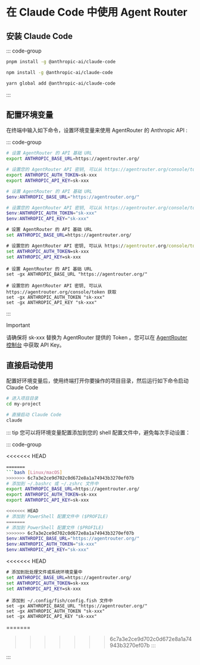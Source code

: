 # 在 Claude Code 中使用 Agent Router

## 安装 Claude Code

::: code-group

```bash [pnpm]
pnpm install -g @anthropic-ai/claude-code
```

```bash [npm]
npm install -g @anthropic-ai/claude-code
```

```bash [yarn]
yarn global add @anthropic-ai/claude-code
```

:::
## 配置环境变量

在终端中输入如下命令，设置环境变量来使用 AgentRouter 的 Anthropic API :

::: code-group

```bash [Linux/macOS]
# 设置 AgentRouter 的 API 基础 URL
export ANTHROPIC_BASE_URL=https://agentrouter.org/

# 设置您的 AgentRouter API 密钥, 可以从 https://agentrouter.org/console/token 获取
export ANTHROPIC_AUTH_TOKEN=sk-xxx
export ANTHROPIC_API_KEY=sk-xxx
```

```powershell [Windows PowerShell]
# 设置 AgentRouter 的 API 基础 URL
$env:ANTHROPIC_BASE_URL="https://agentrouter.org/"

# 设置您的 AgentRouter API 密钥, 可以从 https://agentrouter.org/console/token 获取
$env:ANTHROPIC_AUTH_TOKEN="sk-xxx"
$env:ANTHROPIC_API_KEY="sk-xxx"
```

```cmd [Windows CMD]
# 设置 AgentRouter 的 API 基础 URL
set ANTHROPIC_BASE_URL=https://agentrouter.org/

# 设置您的 AgentRouter API 密钥, 可以从 https://agentrouter.org/console/token 获取
set ANTHROPIC_AUTH_TOKEN=sk-xxx
set ANTHROPIC_API_KEY=sk-xxx
```

```fish [Fish Shell]
# 设置 AgentRouter 的 API 基础 URL
set -gx ANTHROPIC_BASE_URL "https://agentrouter.org/"

# 设置您的 AgentRouter API 密钥, 可以从 https://agentrouter.org/console/token 获取
set -gx ANTHROPIC_AUTH_TOKEN "sk-xxx"
set -gx ANTHROPIC_API_KEY "sk-xxx"
```
:::

> [!IMPORTANT]
> 请确保将 sk-xxx 替换为 AgentRouter 提供的 Token 。您可以在 [AgentRouter 控制台](https://agentrouter.org/console/token ) 中获取 API Key。


## 直接启动使用

配置好环境变量后，使用终端打开你要操作的项目目录，然后运行如下命令启动 Claude Code

```bash
# 进入项目目录
cd my-project

# 直接启动 Claude Code
claude
```
::: tip
您可以将环境变量配置添加到您的 shell 配置文件中，避免每次手动设置：

::: code-group

<<<<<<< HEAD
```bash [Linux/macOS (bash/zsh)]
=======
```bash [Linux/macOS]
>>>>>>> 6c7a3e2ce9d702c0d672e8a1a74943b3270ef07b
# 添加到 ~/.bashrc 或 ~/.zshrc 文件中
export ANTHROPIC_BASE_URL=https://agentrouter.org/
export ANTHROPIC_AUTH_TOKEN=sk-xxx
export ANTHROPIC_API_KEY=sk-xxx
```

```powershell [Windows PowerShell]
<<<<<<< HEAD
# 添加到 PowerShell 配置文件中 ($PROFILE)
=======
# 添加到 PowerShell 配置文件 ($PROFILE)
>>>>>>> 6c7a3e2ce9d702c0d672e8a1a74943b3270ef07b
$env:ANTHROPIC_BASE_URL="https://agentrouter.org/"
$env:ANTHROPIC_AUTH_TOKEN="sk-xxx"
$env:ANTHROPIC_API_KEY="sk-xxx"
```

<<<<<<< HEAD
```cmd [Windows CMD]
# 添加到批处理文件或系统环境变量中
set ANTHROPIC_BASE_URL=https://agentrouter.org/
set ANTHROPIC_AUTH_TOKEN=sk-xxx
set ANTHROPIC_API_KEY=sk-xxx
```

```fish [Fish Shell]
# 添加到 ~/.config/fish/config.fish 文件中
set -gx ANTHROPIC_BASE_URL "https://agentrouter.org/"
set -gx ANTHROPIC_AUTH_TOKEN "sk-xxx"
set -gx ANTHROPIC_API_KEY "sk-xxx"
```

=======
>>>>>>> 6c7a3e2ce9d702c0d672e8a1a74943b3270ef07b
:::

:::
